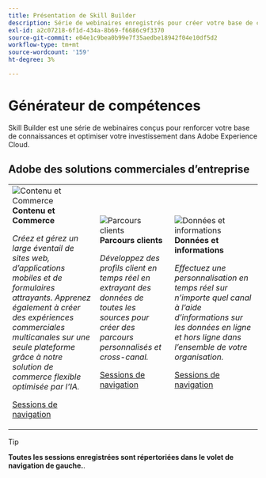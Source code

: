 ```yaml
---
title: Présentation de Skill Builder
description: Série de webinaires enregistrés pour créer votre base de connaissances et optimiser votre investissement dans Adobe Experience Cloud.
exl-id: a2c07218-6f1d-434a-8b69-f6686c9f3370
source-git-commit: e04e1c9bea0b99e7f35aedbe18942f04e10df5d2
workflow-type: tm+mt
source-wordcount: '159'
ht-degree: 3%

---
```


# Générateur de compétences

Skill Builder est une série de webinaires conçus pour renforcer votre base de connaissances et optimiser votre investissement dans Adobe Experience Cloud.

## Adobe des solutions commerciales d’entreprise

<table>
<tr>
  <td>
    <img alt="Contenu et Commerce" src="assets/commerce.png" />
    <div>
      <strong>Contenu et Commerce</strong>
    </div>
    <p>
    <em>Créez et gérez un large éventail de sites web, d’applications mobiles et de formulaires attrayants. Apprenez également à créer des expériences commerciales multicanales sur une seule plateforme grâce à notre solution de commerce flexible optimisée par l’IA.</em>
    <p>
    <a href="https://experienceleague.adobe.com/docs/events/skill-builder-recordings/content-and-commerce/overview.html" class="spectrum-Button spectrum-Button--outline spectrum-Button--primary spectrum-Button--sizeM">
      <span class="spectrum-Button-label has-no-wrap has-text-weight-bold">Sessions de navigation</span>
    </a>
  </td>
  <td>
    <img alt="Parcours clients" src="assets/customer-journey.png" />
    <div>
      <strong>Parcours clients</strong>
    </div>
    <p>
    <em>Développez des profils client en temps réel en extrayant des données de toutes les sources pour créer des parcours personnalisés et cross-canal.</em>
    <p>
    <a href="https://experienceleague.adobe.com/docs/events/skill-builder-recordings/customer-journeys/overview.html" class="spectrum-Button spectrum-Button--outline spectrum-Button--primary spectrum-Button--sizeM">
      <span class="spectrum-Button-label has-no-wrap has-text-weight-bold">Sessions de navigation</span>
    </a>
  </td>
  <td>
    <img alt="Données et informations" src="assets/data-insights.png" />
    <div>
      <strong>Données et informations</strong>
    </div>
    <p>
    <em>Effectuez une personnalisation en temps réel sur n’importe quel canal à l’aide d’informations sur les données en ligne et hors ligne dans l’ensemble de votre organisation.</em>
    <p>
    <a href="https://experienceleague.adobe.com/docs/events/skill-builder-recordings/data-and-insights/overview.html" class="spectrum-Button spectrum-Button--outline spectrum-Button--primary spectrum-Button--sizeM">
      <span class="spectrum-Button-label has-no-wrap has-text-weight-bold">Sessions de navigation</span>
    </a>
  </td>  
</tr>
</table>

>[!TIP]
>
>**Toutes les sessions enregistrées sont répertoriées dans le volet de navigation de gauche.**.

